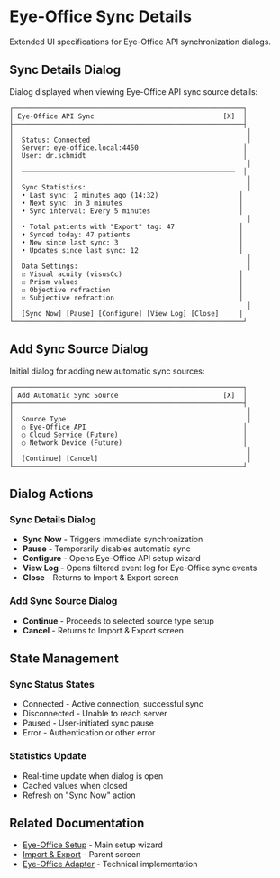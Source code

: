 # Eye-Office Sync Details

Extended UI specifications for Eye-Office API synchronization dialogs.

## Sync Details Dialog

Dialog displayed when viewing Eye-Office API sync source details:

```
┌─────────────────────────────────────────────────────────┐
│ Eye-Office API Sync                                [X]  │
├─────────────────────────────────────────────────────────┤
│                                                          │
│  Status: Connected                                       │
│  Server: eye-office.local:4450                          │
│  User: dr.schmidt                                       │
│                                                          │
│  ─────────────────────────────────────────────────────  │
│                                                          │
│  Sync Statistics:                                        │
│  • Last sync: 2 minutes ago (14:32)                    │
│  • Next sync: in 3 minutes                             │
│  • Sync interval: Every 5 minutes                      │
│                                                          │
│  • Total patients with "Export" tag: 47                │
│  • Synced today: 47 patients                           │
│  • New since last sync: 3                              │
│  • Updates since last sync: 12                         │
│                                                          │
│  Data Settings:                                          │
│  ☑ Visual acuity (visusCc)                             │
│  ☑ Prism values                                        │
│  ☑ Objective refraction                                │
│  ☑ Subjective refraction                               │
│                                                          │
│  [Sync Now] [Pause] [Configure] [View Log] [Close]     │
└─────────────────────────────────────────────────────────┘
```

## Add Sync Source Dialog

Initial dialog for adding new automatic sync sources:

```
┌─────────────────────────────────────────────────────────┐
│ Add Automatic Sync Source                          [X]  │
├─────────────────────────────────────────────────────────┤
│                                                          │
│  Source Type                                             │
│  ○ Eye-Office API                                       │
│  ○ Cloud Service (Future)                               │
│  ○ Network Device (Future)                              │
│                                                          │
│  [Continue] [Cancel]                                     │
└─────────────────────────────────────────────────────────┘
```

## Dialog Actions

### Sync Details Dialog
- **Sync Now** - Triggers immediate synchronization
- **Pause** - Temporarily disables automatic sync
- **Configure** - Opens Eye-Office API setup wizard
- **View Log** - Opens filtered event log for Eye-Office sync events
- **Close** - Returns to Import & Export screen

### Add Sync Source Dialog
- **Continue** - Proceeds to selected source type setup
- **Cancel** - Returns to Import & Export screen

## State Management

### Sync Status States
- Connected - Active connection, successful sync
- Disconnected - Unable to reach server
- Paused - User-initiated sync pause
- Error - Authentication or other error

### Statistics Update
- Real-time update when dialog is open
- Cached values when closed
- Refresh on "Sync Now" action

## Related Documentation

- [Eye-Office Setup](eye-office-setup.md) - Main setup wizard
- [Import & Export](../import-export/import-export.md) - Parent screen
- [Eye-Office Adapter](../../adapters/eye-office.md) - Technical implementation
